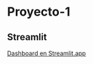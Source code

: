 # Proyecto-1
## Streamlit
[Dashboard en Streamlit.app](https://proyecto-1-esyuh7edsqrsns4cevqbxn.streamlit.app/)
